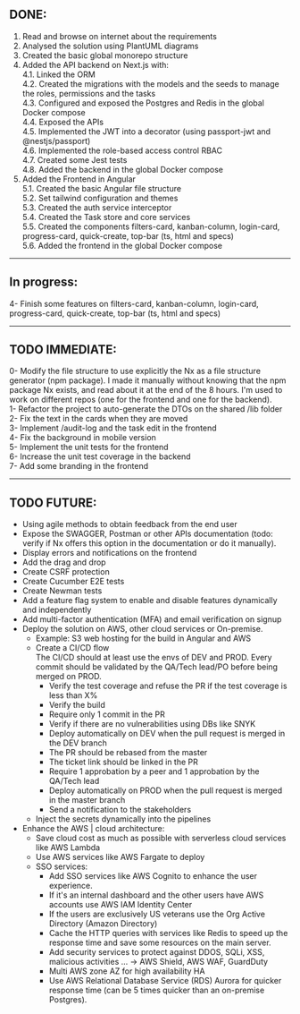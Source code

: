 ## DONE:

1. Read and browse on internet about the requirements  
2. Analysed the solution using PlantUML diagrams  
3. Created the basic global monorepo structure  
4. Added the API backend on Next.js with:  
   4.1. Linked the ORM  
   4.2. Created the migrations with the models and the seeds to manage the roles, permissions and the tasks  
   4.3. Configured and exposed the Postgres and Redis in the global Docker compose  
   4.4. Exposed the APIs  
   4.5. Implemented the JWT into a decorator (using passport-jwt and @nestjs/passport)  
   4.6. Implemented the role-based access control RBAC  
   4.7. Created some Jest tests  
   4.8. Added the backend in the global Docker compose  
5. Added the Frontend in Angular  
   5.1. Created the basic Angular file structure  
   5.2. Set tailwind configuration and themes  
   5.3. Created the auth service interceptor  
   5.4. Created the Task store and core services  
   5.5. Created the components filters-card, kanban-column, login-card, progress-card, quick-create, top-bar (ts, html and specs)  
   5.6. Added the frontend in the global Docker compose  


---

## In progress:

4- Finish some features on filters-card, kanban-column, login-card, progress-card, quick-create, top-bar (ts, html and specs)  

---

## TODO IMMEDIATE:

0- Modify the file structure to use explicitly the Nx as a file structure generator (npm package). I made it manually without knowing that the npm package Nx exists, and read about it at the end of the 8 hours. I'm used to work on different repos (one for the frontend and one for the backend).  
1- Refactor the project to auto-generate the DTOs on the shared /lib folder  
2- Fix the text in the cards when they are moved  
3- Implement /audit-log and the task edit in the frontend  
4- Fix the background in mobile version  
5- Implement the unit tests for the frontend  
6- Increase the unit test coverage in the backend  
7- Add some branding in the frontend  

---

## TODO FUTURE:

* Using agile methods to obtain feedback from the end user  
* Expose the SWAGGER, Postman or other APIs documentation (todo: verify if Nx offers this option in the documentation or do it manually).  
* Display errors and notifications on the frontend  
* Add the drag and drop  
* Create CSRF protection  
* Create Cucumber E2E tests  
* Create Newman tests  
* Add a feature flag system to enable and disable features dynamically and independently  
* Add multi-factor authentication (MFA) and email verification on signup  
* Deploy the solution on AWS, other cloud services or On-premise.  
  * Example: S3 web hosting for the build in Angular and AWS  
  * Create a CI/CD flow  
    The CI/CD should at least use the envs of DEV and PROD. Every commit should be validated by the QA/Tech lead/PO before being merged on PROD.  
    * Verify the test coverage and refuse the PR if the test coverage is less than X%  
    * Verify the build  
    * Require only 1 commit in the PR  
    * Verify if there are no vulnerabilities using DBs like SNYK  
    * Deploy automatically on DEV when the pull request is merged in the DEV branch  
    * The PR should be rebased from the master  
    * The ticket link should be linked in the PR  
    * Require 1 approbation by a peer and 1 approbation by the QA/Tech lead  
    * Deploy automatically on PROD when the pull request is merged in the master branch  
    * Send a notification to the stakeholders  
  * Inject the secrets dynamically into the pipelines  
* Enhance the AWS | cloud architecture:  
  * Save cloud cost as much as possible with serverless cloud services like AWS Lambda  
  * Use AWS services like AWS Fargate to deploy  
  * SSO services:  
    * Add SSO services like AWS Cognito to enhance the user experience.  
    * If it's an internal dashboard and the other users have AWS accounts use AWS IAM Identity Center  
    * If the users are exclusively US veterans use the Org Active Directory (Amazon Directory)  
    * Cache the HTTP queries with services like Redis to speed up the response time and save some resources on the main server.  
    * Add security services to protect against DDOS, SQLi, XSS, malicious activities ... -> AWS Shield, AWS WAF, GuardDuty  
    * Multi AWS zone AZ for high availability HA  
    * Use AWS Relational Database Service (RDS) Aurora for quicker response time (can be 5 times quicker than an on-premise Postgres).  
